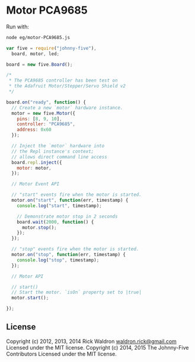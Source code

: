 # Motor PCA9685

Run with:
```bash
node eg/motor-PCA9685.js
```


```javascript
var five = require("johnny-five"),
  board, motor, led;

board = new five.Board();

/*
 * The PCA9685 controller has been test on
 * the Adafruit Motor/Stepper/Servo Shield v2
 */

board.on("ready", function() {
  // Create a new `motor` hardware instance.
  motor = new five.Motor({
    pins: [8, 9, 10],
    controller: "PCA9685",
    address: 0x60
  });

  // Inject the `motor` hardware into
  // the Repl instance's context;
  // allows direct command line access
  board.repl.inject({
    motor: motor,
  });

  // Motor Event API

  // "start" events fire when the motor is started.
  motor.on("start", function(err, timestamp) {
    console.log("start", timestamp);

    // Demonstrate motor stop in 2 seconds
    board.wait(2000, function() {
      motor.stop();
    });
  });

  // "stop" events fire when the motor is started.
  motor.on("stop", function(err, timestamp) {
    console.log("stop", timestamp);
  });

  // Motor API

  // start()
  // Start the motor. `isOn` property set to |true|
  motor.start();

});

```









## License
Copyright (c) 2012, 2013, 2014 Rick Waldron <waldron.rick@gmail.com>
Licensed under the MIT license.
Copyright (c) 2014, 2015 The Johnny-Five Contributors
Licensed under the MIT license.
